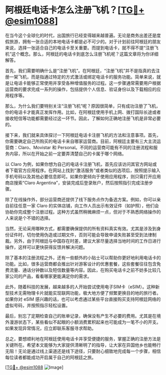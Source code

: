 # 阿根廷电话卡怎么注册飞机？[[TG💪+ @esim1088](https://t.me/s/esim1088)]

在当今这个全球化的时代，出国旅行已经变得越来越普遍。无论是商务出差还是度假旅游，拥有一张合适的本地电话卡都是必不可少的。对于计划前往阿根廷的朋友来说，选择一张适合自己的电话卡至关重要。而提到电话卡，就不得不提“注册飞机”这个概念。那么，阿根廷的电话卡到底怎么注册飞机呢？这篇文章将为你详细解答。

首先，我们需要明确什么是“注册飞机”。在阿根廷，“注册飞机”并不是指真的去注册一架飞机，而是指通过特定的方式激活或绑定电话卡的服务功能。简单来说，就是让电话卡能够正常使用并享受各种增值服务的过程。这一步骤通常需要用户根据运营商的要求完成一系列的操作，包括提供个人信息、验证身份以及下载相应的应用程序等。

那么，为什么我们要特别关注“注册飞机”呢？原因很简单，只有成功注册了飞机，你的电话卡才能真正发挥作用。比如，在阿根廷使用手机上网、拨打国际长途或者接收短信等功能都需要经过这一环节。因此，了解如何正确地注册飞机是非常必要的。

接下来，我们就来具体探讨一下阿根廷电话卡注册飞机的方法和注意事项。首先，你需要确定自己所购买的电话卡来自哪家运营商。目前，阿根廷主要有三大主流运营商：Claro、Movistar 和 Personal。不同的运营商可能有不同的注册流程和服务内容，所以在开始之前一定要弄清楚自己的卡属于哪个网络。

以 Claro 为例，如果你想为自己的电话卡注册飞机，首先应该访问其官方网站或者下载官方应用程序。在网站上找到“激活服务”或者类似的选项后，按照提示输入手机号码以及其他必要信息即可。如果你更倾向于使用应用程序，则只需打开应用商店搜索“Claro Argentina”，安装完成后登录账户，然后按照指引完成注册步骤。

除了在线操作外，部分运营商还提供了线下服务点作为备选方案。例如，你可以亲自前往任意一家 Claro 的实体店铺，向工作人员出示有效证件（如护照），他们会协助你完成整个注册过程。这种方式虽然稍微麻烦一点，但对于不熟悉网络操作的人来说是个不错的选择。

当然，无论采用哪种方式，都需要确保提供的所有资料真实有效。尤其是涉及到身份证件时，切勿使用伪造或过期文件，否则可能会导致申请失败甚至受到法律制裁。另外，由于阿根廷与中国存在时差，建议大家尽量选择当地时间的工作日进行操作，这样可以更快获得反馈并解决问题。

除了基本的注册流程之外，还有一些额外的小贴士可以帮助你更好地利用电话卡的功能。比如，很多运营商都会推出针对游客设计的优惠套餐，这些套餐往往包含免费流量、通话分钟数以及短信数量等内容。因此，在购买电话卡之前不妨多比较几家公司的产品，看看哪家更能满足你的需求。

此外，随着科技的发展，越来越多的人开始尝试使用电子SIM卡（eSIM）。这种新型技术无需物理卡片就能实现联网功能，极大地方便了频繁更换目的地的旅行者。如果你对 eSIM 感兴趣的话，也可以考虑通过某些平台直接购买支持阿根廷网络的虚拟号码，并按照指示轻松设置。

最后，别忘了定期检查自己的账单记录，确保没有产生不必要的费用。尤其是在境外漫游状态下，某些看似不起眼的小额消费累积起来也可能成为一笔不小的开支。如果发现异常情况，应立即联系客服寻求帮助。

总之，要想顺利地在阿根廷使用电话卡并享受便捷的服务，掌握正确的注册方法是关键所在。希望本文能够为大家提供清晰明了的指导，让大家在异国他乡也能畅行无阻！无论是通过线上渠道还是线下途径，只要耐心细致地完成每一个步骤，相信每位读者都能成功开启属于自己的阿根廷之旅。

[[TG💪+ @esim1088](https://t.me/s/esim1088) ![Image](https://i.postimg.cc/4NQfJmqS/Snipaste-2025-05-13-00-14-12.png)]